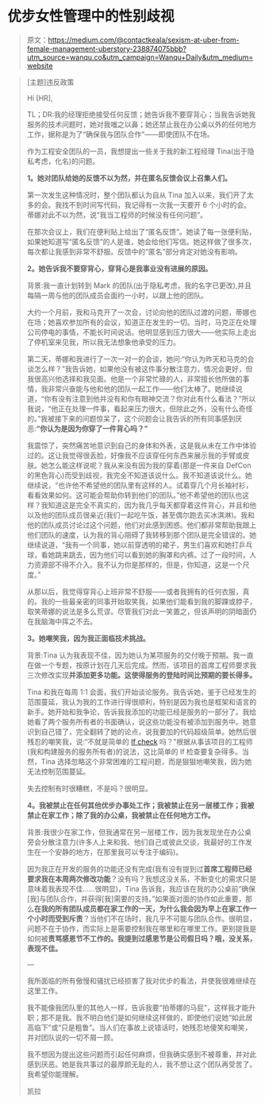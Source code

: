 # 优步女性管理中的性别歧视

> 原文：<https://medium.com/@contactkeala/sexism-at-uber-from-female-management-uberstory-238874075bbb?utm_source=wanqu.co&utm_campaign=Wanqu+Daily&utm_medium=website>

> [主题]违反政策
> 
> Hi [HR],
> 
> TL；DR:我的经理拒绝接受任何反馈；她告诉我不要穿背心；当我告诉她我服务的技术问题时，她对我嗤之以鼻；她还禁止我在办公桌以外的任何地方工作，据称是为了“确保我与团队合作”——即使团队不在场。
> 
> 作为工程安全团队的一员，我想提出一些关于我的新工程经理 Tina(出于隐私考虑，化名)的问题。
> 
> **1。她对团队给她的反馈不以为然，并在匿名反馈会议上召集人们。**
> 
> 第一次发生这种情况时，整个团队都认为自从 Tina 加入以来，我们开了太多的会。我找不到时间写代码，我记得有一次我一天要开 6 个小时的会。蒂娜对此不以为然，说“我当工程师的时候没有任何问题”。
> 
> 在那次会议上，我们在便利贴上给出了“匿名反馈”。她读了每一张便利贴，如果她知道写“匿名反馈”的人是谁，她会给他们写信。她这样做了很多次，每次都让我感到非常不舒服。反馈中的“匿名”部分肯定对她没有影响。
> 
> **2。她告诉我不要穿背心，穿背心是我事业没有进展的原因。**
> 
> 背景:我一直计划转到 Mark 的团队(出于隐私考虑，我的名字已更改),并且每隔一周与他的团队成员会面约一小时，以跟上他的团队。
> 
> 大约一个月前，我和马克开了一次会，讨论向他的团队过渡的问题，蒂娜也在场；她喜欢参加所有的会议，知道正在发生的一切。当时，马克正在处理公司停电的事情，不能长时间说话。他明显感到压力很大——他实际上走出了停机室来见我，所以我无法想象他承受的压力。
> 
> 第二天，蒂娜和我进行了一次一对一的会谈，她问:“你认为昨天和马克的会谈怎么样？”我告诉她，如果他没有被这件事分散注意力，情况会更好，但我很高兴他选择和我见面。他是一个非常忙碌的人，非常擅长他所做的事情，我非常兴奋能与他和他的团队一起工作——他们太棒了。她继续说道，“你有没有注意到他并没有和你有眼神交流？你对此有什么看法？”所以我说，“他正在处理一件事，看起来压力很大，但除此之外，没有什么奇怪的。”我被接下来的问题惊呆了，这个问题会让我告诉的所有同事感到厌恶:**“你认为是因为你穿了一件背心吗？”**
> 
> 我震惊了，突然痛苦地意识到自己的身体和外表，这是我从未在工作中体验过的。这让我觉得很丢脸，好像我不应该穿任何东西来展示我的手臂或皮肤。她怎么能这样说呢？我从来没有因为我的穿着(那是一件来自 DefCon 的黑色背心)而受到歧视，我完全不知道该说什么。我不知道该说什么。她继续说，“也许他不希望他的团队里有这样的人。试着穿几个月长袖衬衫，看看效果如何。这可能会帮助你转到他们的团队。”他不希望他的团队也这样？我知道这是完全不真实的，因为我几乎每天都穿着这件背心，并且和他以及他的团队成员很亲近(我们一起吃午饭，甚至偶尔跑去买冰淇淋)。我和他的团队成员讨论过这个问题，他们对此感到困惑。他们都非常帮助我跟上他们团队的速度，认为我的背心阻碍了我转移到那个团队是完全错误的。她继续说道，“我有一个同事，她以前穿透明的裙子，男生们喜欢和她打乒乓球，看她跳来跳去，因为他们可以看到她的胸罩和内裤。过了一段时间，人力资源部不得不介入。我不认为你是那样的，但是，你知道，这是一个尺度。”
> 
> 从那以后，我觉得穿背心上班非常不舒服——或者我拥有的任何衣服，真的。我的一些最亲密的同事开始取笑我，如果他们能看到我的脚踝或脖子，取笑蒂娜的说法是多么荒谬。尽管我们对此一笑置之，但该声明的阴暗面仍在我脑海中挥之不去。
> 
> **3。她嘲笑我，因为我正面临技术挑战。**
> 
> 背景:Tina 认为我表现不佳，因为她认为某项服务的交付晚于预期。我一直在做一个专题，按原计划在几天后完成。然而，该项目的首席工程师要求我三次修改实现**并添加更多功能。这使得服务的登陆时间比预期的要长得多。**
> 
> Tina 和我在每周 1:1 会面，我们开始谈论服务。我告诉她，鉴于已经发生的范围蔓延，我认为我的工作进行得很顺利，特别是因为我也是框架和语言的新手。她开始和我争论，告诉我我添加的功能已经是服务的一部分了。我给她看了两个服务所有者的书面确认，说这些功能没有被添加到服务中。她意识到自己错了，完全翻转了她的论点，说我要加的代码超级简单。她然后很残忍的嘲笑我，说:“不就是简单的 [If check](http://www.computerhope.com/jargon/i/ifstatme.htm) 吗？”根据从事该项目的工程师(我和构建服务的服务所有者)的说法，这比简单的 If 检查要复杂得多。当然，Tina 选择忽略这个非常困难的工程问题，而是狠狠地嘲笑我，因为她无法控制范围蔓延。
> 
> 失去控制有时很糟糕，不是吗？很明显。
> 
> **4。我被禁止在任何其他优步办事处工作；我被禁止在另一层楼工作；我被禁止在家工作；除了我的办公桌，我被禁止在任何地方工作。**
> 
> 背景:我很少在家工作，但我通常在另一层楼工作，因为我发现坐在办公桌旁会分散注意力(许多人上来和我、他们自己或彼此交谈，我最好的工作发生在一个安静的地方，在那里我可以专注于编码)。
> 
> 因为我正在开发的服务的功能还没有完成(我有没有提到过**首席工程师已经要求我在本周两次修改功能**？没有吗？我想这没关系，不断变化的需求只是意味着我表现不佳……很明显)，Tina 告诉我，我应该在我的办公桌前“确保[我]与团队合作，并获得[我]需要的支持。”如果面对面的协作如此重要，那么**在我的所有团队成员都在家工作的一天，为什么我会因为早上在家工作一个小时而受到斥责**？当他们不在场时，我几乎不可能与团队合作。很明显，问题不在于协作，而实际上是需要控制我在哪里和在哪里工作。更别提我是如何被**责骂感恩节不工作的。我提到过感恩节是公司假日吗？哦，没关系，表现不佳。**
> 
> —
> 
> 我所面临的所有傲慢和骚扰已经损害了我对优步的看法，并使我很难继续在这里工作。
> 
> 我不能像我团队里的其他人一样，告诉我要“拍蒂娜的马屁”，这样我才能升职；那不是我。我不明白他们是如何继续这样做的，即使他们说她“如此居高临下”或“只是粗鲁”。当人们在事故上说错话时，她残忍地傻笑和嘲笑，并对团队说的一切不屑一顾。
> 
> 我不想因为提出这些问题而引起任何麻烦，但我确实感到不被尊重，并对此感到厌恶。她是我共事过的最厚颜无耻的人，我不想让这个团队再受苦了。我希望你能理解。
> 
> 凯拉